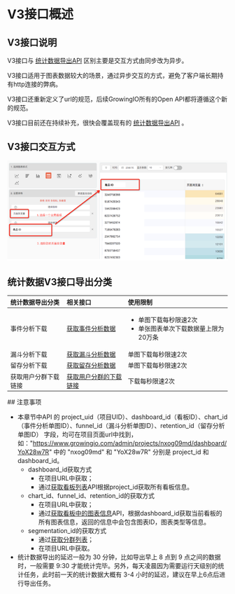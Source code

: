 # V3接口概述

## V3接口说明 <a id="tong-ji-shu-ju-dao-chu-fen-lei"></a>

V3接口与 [统计数据导出API](../statistics-api/) 区别主要是交互方式由同步改为异步。

V3接口适用于图表数据较大的场景，通过异步交互的方式，避免了客户端长期持有http连接的弊病。

V3接口还重新定义了url的规范，后续GrowingIO所有的Open API都将遵循这个新的规范。

V3接口目前还在持续补充，很快会覆盖现有的  [统计数据导出API](../statistics-api/) 。

## V3接口交互方式 <a id="tong-ji-shu-ju-dao-chu-fen-lei"></a>

![](../../../.gitbook/assets/image%20%28124%29.png)

## 统计数据V3接口导出分类 <a id="tong-ji-shu-ju-dao-chu-fen-lei"></a>

<table>
  <thead>
    <tr>
      <th style="text-align:left">&#x7EDF;&#x8BA1;&#x6570;&#x636E;&#x5BFC;&#x51FA;&#x5206;&#x7C7B;</th>
      <th
      style="text-align:left">&#x76F8;&#x5173;&#x63A5;&#x53E3;</th>
        <th style="text-align:left">&#x4F7F;&#x7528;&#x9650;&#x5236;</th>
    </tr>
  </thead>
  <tbody>
    <tr>
      <td style="text-align:left">&#x4E8B;&#x4EF6;&#x5206;&#x6790;&#x4E0B;&#x8F7D;</td>
      <td style="text-align:left"><a href="definition/getevent.md">&#x200B;&#x83B7;&#x53D6;&#x4E8B;&#x4EF6;&#x5206;&#x6790;&#x6570;&#x636E;&#x200B;</a>
      </td>
      <td style="text-align:left">
        <ul>
          <li>&#x5355;&#x56FE;&#x4E0B;&#x8F7D;&#x6BCF;&#x79D2;&#x9650;&#x901F;2&#x6B21;</li>
          <li>&#x5355;&#x5F20;&#x56FE;&#x8868;&#x5355;&#x6B21;&#x4E0B;&#x8F7D;&#x6570;&#x636E;&#x91CF;&#x4E0A;&#x9650;&#x4E3A;20&#x4E07;&#x6761;</li>
        </ul>
      </td>
    </tr>
    <tr>
      <td style="text-align:left">&#x6F0F;&#x6597;&#x5206;&#x6790;&#x4E0B;&#x8F7D;</td>
      <td style="text-align:left"><a href="definition/getfunnel.md">&#x200B;&#x83B7;&#x53D6;&#x6F0F;&#x6597;&#x5206;&#x6790;&#x6570;&#x636E;&#x200B;</a>
      </td>
      <td style="text-align:left">&#x5355;&#x56FE;&#x4E0B;&#x8F7D;&#x6BCF;&#x79D2;&#x9650;&#x901F;2&#x6B21;</td>
    </tr>
    <tr>
      <td style="text-align:left">&#x7559;&#x5B58;&#x5206;&#x6790;&#x4E0B;&#x8F7D;</td>
      <td style="text-align:left"><a href="definition/getretention.md">&#x200B;&#x83B7;&#x53D6;&#x7559;&#x5B58;&#x5206;&#x6790;&#x6570;&#x636E;&#x200B;</a>
      </td>
      <td style="text-align:left">&#x5355;&#x56FE;&#x4E0B;&#x8F7D;&#x6BCF;&#x79D2;&#x9650;&#x901F;2&#x6B21;</td>
    </tr>
    <tr>
      <td style="text-align:left">&#x83B7;&#x53D6;&#x7528;&#x6237;&#x5206;&#x7FA4;&#x4E0B;&#x8F7D;&#x94FE;&#x63A5;</td>
      <td
      style="text-align:left"><a href="definition/get-segmentations.md">&#x83B7;&#x53D6;&#x7528;&#x6237;&#x5206;&#x7FA4;&#x7684;&#x4E0B;&#x8F7D;&#x94FE;&#x63A5;</a>
        </td>
        <td style="text-align:left">&#x4E0B;&#x8F7D;&#x6BCF;&#x79D2;&#x9650;&#x901F;2&#x6B21;</td>
    </tr>
  </tbody>
</table>## 注意事项 <a id="zhu-yi-shi-xiang"></a>

* 本章节中API 的 project\_uid（项目UID）、dashboard\_id（看板ID）、chart\_id（事件分析单图ID）、funnel\_id（漏斗分析单图ID）、retention\_id（留存分析单图ID） 字段，均可在项目页面url中找到，如："https://www.growingio.com/admin/projects/nxog09md/dashboard/YoX28w7R" 中的 "nxog09md" 和 "YoX28w7R" 分别是 project\_id 和dashboard\_id。
  * dashboard\_id获取方式
    * 在项目URL中获取；
    * 通过[获取看板列表](https://docs.growingio.com/docs/developer-manual/api-reference/statistics-api/definition/get-charts)API根据project\_id获取所有看板信息。
  * chart\_id、funnel\_id、retention\_id的获取方式
    * 在项目URL中获取；
    * 通过[获取看板中的图表信息](https://docs.growingio.com/docs/developer-manual/api-reference/statistics-api/definition/get-chartinfo)API，根据dashboard\_id获取当前看板的所有图表信息，返回的信息中会包含图表ID，图表类型等信息。
  * segmentation\_id的获取方式
    * 通过[获取分群列表](../statistics-api/definition/get-segm.md)；
    * 在项目URL中获取。
* 统计数据导出的延迟一般为 30 分钟，比如导出早上 8 点到 9 点之间的数据时，一般需要 9:30 才能统计完毕。另外，每天凌晨因为需要运行天级别的统计任务，此时前一天的统计数据大概有 3-4 小时的延迟，建议在早上6点后进行导出任务。




